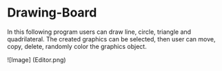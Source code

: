 # Drawing-Board

In this following program users can draw line, circle, triangle and quadrilateral. The created graphics can be selected, then user can move, copy, delete, randomly color the graphics object.

![Image] (Editor.png)

